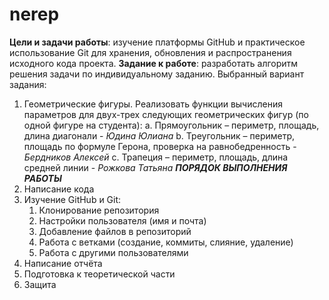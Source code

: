 # nerep
**Цели и задачи работы**: изучение платформы GitHub и практическое использование Git для хранения, обновления и распространения исходного кода проекта.
**Задание к работе**: разработать алгоритм решения задачи по индивидуальному заданию.
Выбранный вариант задания:
1.	Геометрические фигуры. Реализовать функции вычисления параметров для двух-трех следующих геометрических фигур (по одной фигуре на студента):
a.	Прямоугольник – периметр, площадь, длина диагонали - _Юдина Юлиана_
b.	Треугольник – периметр, площадь по формуле Герона, проверка на равнобедренность - _Бердников Алексей_
c.	Трапеция – периметр, площадь, длина средней линии - _Рожкова Татьяна_
***ПОРЯДОК ВЫПОЛНЕНИЯ РАБОТЫ***
1. Написание кода
2. Изучение GitHub и Git:
   1) Клонирование репозитория
   2) Настройки пользователя (имя и почта)
   3) Добавление файлов в репозиторий
   4) Работа с ветками (создание, коммиты, слияние, удаление)
   5) Работа с другими пользователями
3. Написание отчёта
4. Подготовка к теоретической части
5. Защита
